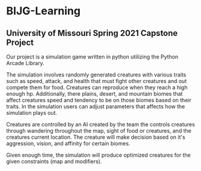 # BIJG-Learning

## University of Missouri Spring 2021 Capstone Project

Our project is a simulation game written in python utilizing the Python Arcade Library. 

The simulation involves randomly generated creatures with various traits such as speed, attack, and health that must fight other creatures and out compete them for food. Creatures can reproduce when they reach a high enough hp. Additionally, there plains, desert, and mountain biomes that affect creatures speed and tendency to be on those biomes based on their traits.
In the simulation users can adjust parameters that affects how the simulation plays out. 

Creatures are controlled by an AI created by the team the controls creatures through wandering throughout the map, sight of food or creatures, and the creatures current location. The creature will make decision based on it's aggression, vision, and affinity for certain biomes.

Given enough time, the simulation will produce optimized creatures for the given constraints (map and modifiers). 
